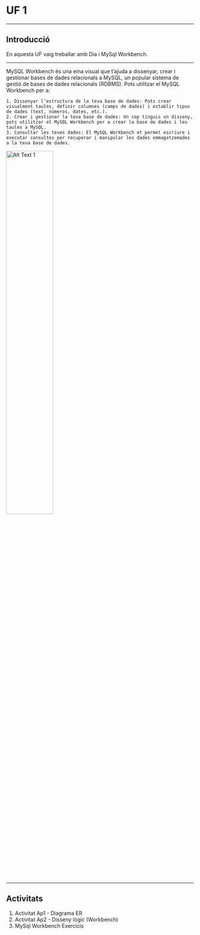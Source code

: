 # UF 1

***

## Introducció

  En aquesta UF vaig treballar amb Dia i MySql Workbench.

***

   MySQL Workbench és una eina visual que t’ajuda a dissenyar, crear i gestionar bases de dades relacionals a MySQL, un popular sistema de gestió de bases de dades relacionals (RDBMS).           Pots utilitzar el MySQL Workbench per a:

    1. Dissenyar l’estructura de la teva base de dades: Pots crear visualment taules, definir columnes (camps de dades) i establir tipus de dades (text, números, dates, etc.).
    2. Crear i gestionar la teva base de dades: Un cop tinguis un disseny, pots utilitzar el MySQL Workbench per a crear la base de dades i les taules a MySQL.
    3. Consultar les teves dades: El MySQL Workbench et permet escriure i executar consultes per recuperar i manipular les dades emmagatzemades a la teva base de dades.
    
<img src="https://github.com/mahisumit/DAW-Base-de-dades/blob/main/1.%20Introducci%C3%B3%20a%20les%20bases%20de%20dades%20(UF1)/assests/mysql%20workbench.jpg" alt="Alt Text 1"  style="width: 50%;" >

***

## Activitats
  1. Activitat Ap1 - Diagrama ER
  2. Activitat Ap2 - Disseny lògic (Workbench)
  3. MySql Workbench Exercicis

